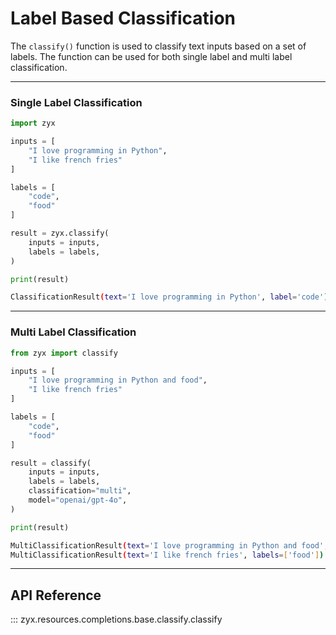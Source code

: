 # Label Based Classification

The `classify()` function is used to classify text inputs based on a set of labels. The function can be used for both single label and multi label classification.

---

### Single Label Classification

```python
import zyx

inputs = [
    "I love programming in Python",
    "I like french fries"
]

labels = [
    "code",
    "food"
]

result = zyx.classify(
    inputs = inputs,
    labels = labels,
)

print(result)
```

```bash
ClassificationResult(text='I love programming in Python', label='code')
```

---

### Multi Label Classification

```python
from zyx import classify

inputs = [
    "I love programming in Python and food",
    "I like french fries"
]

labels = [
    "code",
    "food"
]

result = classify(
    inputs = inputs,
    labels = labels,
    classification="multi",
    model="openai/gpt-4o",
)

print(result)
```

```bash
MultiClassificationResult(text='I love programming in Python and food', labels=['code', 'food']),
MultiClassificationResult(text='I like french fries', labels=['food'])
```

---

## API Reference

::: zyx.resources.completions.base.classify.classify
